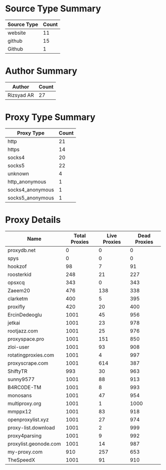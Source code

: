 # Source Type Summary

| Source Type | Count |
|-------------|-------|
| website | 11 |
| github | 15 |
| Github | 1 |


# Author Summary

| Author | Count |
|--------|-------|
| Rizsyad AR | 27 |


# Proxy Type Summary

| Proxy Type | Count |
|------------|-------|
| http | 21 |
| https | 14 |
| socks4 | 20 |
| socks5 | 22 |
| unknown | 4 |
| http_anonymous | 1 |
| socks4_anonymous | 1 |
| socks5_anonymous | 1 |


# Proxy Details

| Name | Total Proxies | Live Proxies | Dead Proxies |
|------|---------------|--------------|---------------|
| proxydb.net | 0 | 0 | 0 |
| spys | 0 | 0 | 0 |
| hookzof | 98 | 7 | 91 |
| roosterkid | 248 | 21 | 227 |
| opsxcq | 343 | 0 | 343 |
| Zaeem20 | 476 | 138 | 338 |
| clarketm | 400 | 5 | 395 |
| proxifly | 420 | 20 | 400 |
| ErcinDedeoglu | 1001 | 45 | 956 |
| jetkai | 1001 | 23 | 978 |
| rootjazz.com | 1001 | 25 | 976 |
| proxyspace.pro | 1001 | 151 | 850 |
| zloi-user | 1001 | 93 | 908 |
| rotatingproxies.com | 1001 | 4 | 997 |
| proxyscrape.com | 1001 | 614 | 387 |
| ShiftyTR | 993 | 30 | 963 |
| sunny9577 | 1001 | 88 | 913 |
| B4RC0DE-TM | 1001 | 8 | 993 |
| monosans | 1001 | 47 | 954 |
| multiproxy.org | 1001 | 1 | 1000 |
| mmppx12 | 1001 | 83 | 918 |
| openproxylist.xyz | 1001 | 27 | 974 |
| proxy-list.download | 1001 | 2 | 999 |
| proxy4parsing | 1001 | 9 | 992 |
| proxylist.geonode.com | 1001 | 14 | 987 |
| my-proxy.com | 910 | 257 | 653 |
| TheSpeedX | 1001 | 91 | 910 |
